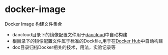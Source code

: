 # docker-image

Docker Image 构建文件集合

+ daocloud目录下的镜像配置文件用于[daocloud](http://www.daocloud.io)中自动构建
+ 根目录下的镜像配置文件属于标准的Dockfile,用于在[Docker Hub](https://hub.docker.com)中自动构建
+ doc目录归档Docker相关的技术，用法，实验记录等
